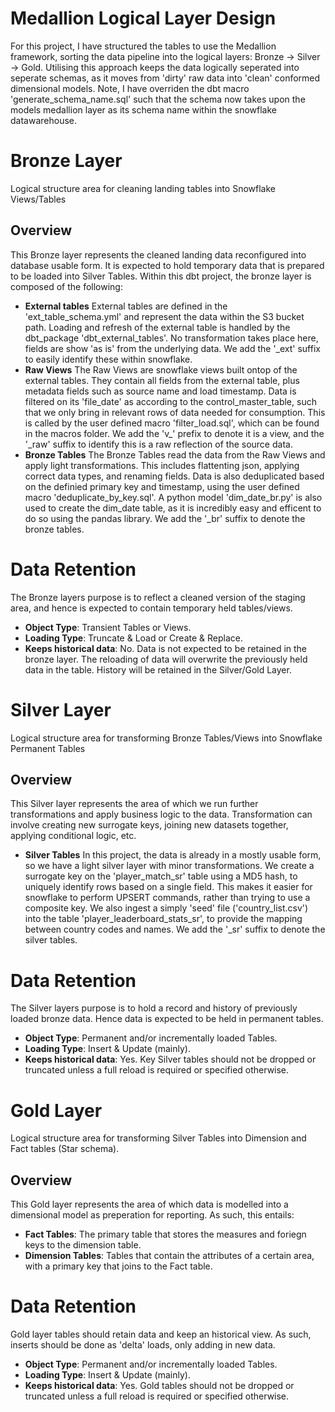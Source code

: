 # Medallion Logical Layer Design
For this project, I have structured the tables to use the Medallion framework, sorting the data pipeline into the logical layers: Bronze -> Silver -> Gold.
Utilising this approach keeps the data logically seperated into seperate schemas, as it moves from 'dirty' raw data into 'clean' conformed dimensional models. Note, I have overriden the dbt macro 'generate_schema_name.sql' such that the schema now takes upon the models medallion layer as its schema name within the snowflake datawarehouse.


# Bronze Layer
Logical structure area for cleaning landing tables into Snowflake Views/Tables

## Overview
This Bronze layer represents the cleaned landing data reconfigured into database usable form. It is expected to hold temporary data that is prepared to be loaded into Silver Tables. Within this dbt project, the bronze layer is composed of the following:
- **External tables**
 External tables are defined in the 'ext_table_schema.yml' and represent the data within the S3 bucket path. Loading and refresh of the external table is handled by the dbt_package 'dbt_external_tables'. No transformation takes place here, fields are show 'as is' from the underlying data. We add the '_ext' suffix to easily identify these within snowflake.
- **Raw Views** 
 The Raw Views are snowflake views built ontop of the external tables. They contain all fields from the external table, plus metadata fields such as source name and load timestamp. Data is filtered on its 'file_date' as according to the control_master_table, such that we only bring in relevant rows of data needed for consumption. This is called by the user defined macro 'filter_load.sql', which can be found in the macros folder. We add the 'v_' prefix to denote it is a view, and the '_raw' suffix to identify this is a raw reflection of the source data.
- **Bronze Tables** 
 The Bronze Tables read the data from the Raw Views and apply light transformations. This includes flattenting json, applying correct data types, and renaming fields. Data is also deduplicated based on the definied primary key and timestamp, using the user defined macro 'deduplicate_by_key.sql'. A python model 'dim_date_br.py' is also used to create the dim_date table, as it is incredibly easy and efficent to do so using the pandas library. We add the '_br' suffix to denote the bronze tables.
 
# Data Retention
The Bronze layers purpose is to reflect a cleaned version of the staging area, and hence is expected to contain temporary held tables/views.
- **Object Type**: Transient Tables or Views. 
- **Loading Type**: Truncate & Load or Create & Replace.
- **Keeps historical data**: No. Data is not expected to be retained in the bronze layer. The reloading of data will overwrite the previously held data in the table. History will be retained in the Silver/Gold Layer.


# Silver Layer
Logical structure area for transforming Bronze Tables/Views into Snowflake Permanent Tables

## Overview
This Silver layer represents the area of which we run further transformations and apply business logic to the data. Transformation can involve creating new surrogate keys, joining new datasets together, applying conditional logic, etc.
- **Silver Tables** 
 In this project, the data is already in a mostly usable form, so we have a light silver layer with minor transformations. We create a surrogate key on the 'player_match_sr' table using a MD5 hash, to uniquely identify rows based on a single field. This makes it easier for snowflake to perform UPSERT commands, rather than trying to use a composite key. We also ingest a simply 'seed' file ('country_list.csv') into the table 'player_leaderboard_stats_sr', to provide the mapping between country codes and names. We add the '_sr' suffix to denote the silver tables.
 
# Data Retention
The Silver layers purpose is to hold a record and history of previously loaded bronze data. Hence data is expected to be held in permanent tables.
- **Object Type**: Permanent and/or incrementally loaded Tables. 
- **Loading Type**: Insert & Update (mainly).
- **Keeps historical data**: Yes. Key Silver tables should not be dropped or truncated unless a full reload is required or specified otherwise.


# Gold Layer
Logical structure area for transforming Silver Tables into Dimension and Fact tables (Star schema).
## Overview
This Gold layer represents the area of which data is modelled into a dimensional model as preperation for reporting. As such, this entails:
- **Fact Tables**: The primary table that stores the measures and foriegn keys to the dimension table.
- **Dimension Tables**: Tables that contain the attributes of a certain area, with a primary key that joins to the Fact table.
 
# Data Retention
Gold layer tables should retain data and keep an historical view. As such, inserts should be done as 'delta' loads, only adding in new data.  
- **Object Type**: Permanent and/or incrementally loaded Tables. 
- **Loading Type**: Insert & Update (mainly).
- **Keeps historical data**: Yes. Gold tables should not be dropped or truncated unless a full reload is required or specified otherwise.

